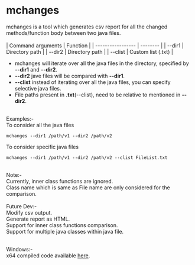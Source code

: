 # mchanges
mchanges is a tool which generates csv report for all the changed methods/function body between two java files.</br>
</br>
| Command arguments | Function |
| ----------------- | -------- |
| --dir1  | Directory path     |
| --dir2  | Directory path     |
| --clist | Custom list (.txt) |

+ mchanges will iterate over all the java files in the directory, specified by **--dir1** and **--dir2**.
+ **--dir2** jave files will be compared with **--dir1**.
+ **--clist** instead of iterating over all the java files, you can specify selective java files.
+ File paths present in **.txt**(--clist), need to be relative to mentioned in **--dir2**.
</br>
Examples:-</br>
To consider all the java files</br>

```
mchanges --dir1 /path/v1 --dir2 /path/v2
```
To consider specific java files</br>
```
mchanges --dir1 /path/v1 --dir2 /path/v2 --clist FileList.txt
```
</br>
Note:-</br>
Currently, inner class functions are ignored.</br>
Class name which is same as File name are only considered for the comparison.</br>
</br>
Future Dev:-</br>
Modify csv output.</br>
Generate report as HTML.</br>
Support for inner class functions comparison.</br>
Support for multiple java classes within java file.</br></br>

Windows:-</br>
x64 compiled code available [here](https://drive.google.com/file/d/1oSE0-qZinMHxlSb4COHrewRDzA0LJChB/view?usp=sharing).